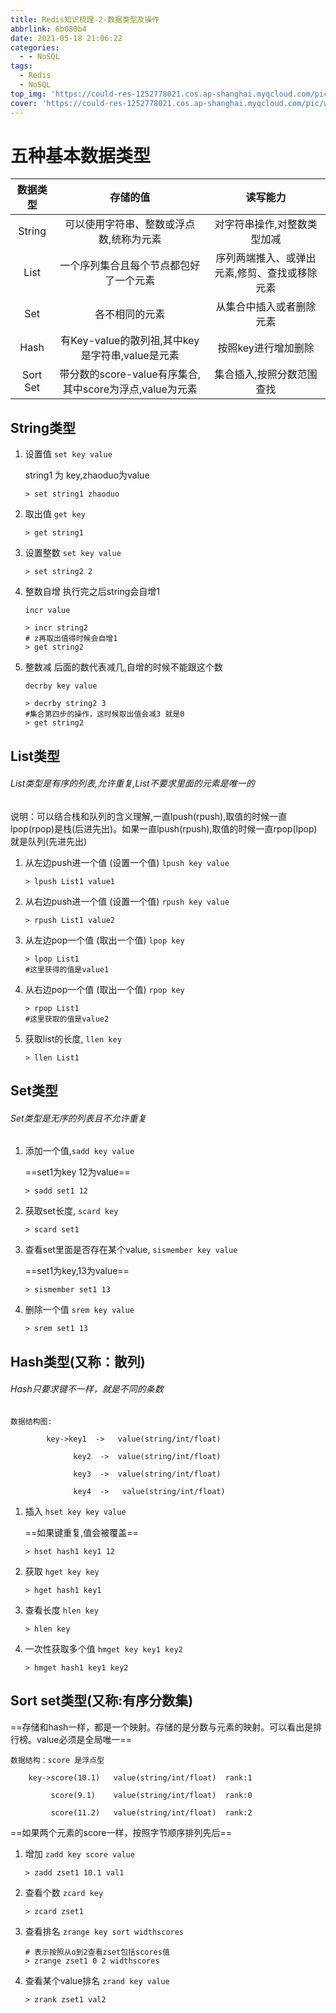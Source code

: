 ```yaml
---
title: Redis知识梳理-2-数据类型及操作
abbrlink: 6b080b4
date: 2021-05-18 21:06:22
categories:
  - - NoSQL
tags:
  - Redis
  - NoSQL
top_img: 'https://could-res-1252778021.cos.ap-shanghai.myqcloud.com/pic/wallpaper/1618218907854.jpg'
cover: 'https://could-res-1252778021.cos.ap-shanghai.myqcloud.com/pic/wallpaper/1618218907854.jpg'
---
```




# 五种基本数据类型

| 数据类型 |                        存储的值                         |                   读写能力                    |
| :------: | :-----------------------------------------------------: | :-------------------------------------------: |
|  String  |         可以使用字符串、整数或浮点数,统称为元素         |          对字符串操作,对整数类型加减          |
|   List   |         一个序列集合且每个节点都包好了一个元素          | 序列两端推入、或弹出元素,修剪、查找或移除元素 |
|   Set    |                     各不相同的元素                      |           从集合中插入或者删除元素            |
|   Hash   |     有Key-value的散列祖,其中key是字符串,value是元素     |              按照key进行增加删除              |
| Sort Set | 带分数的score-value有序集合,其中score为浮点,value为元素 |           集合插入,按照分数范围查找           |





## String类型

1. 设置值   `set key value`

    string1 为 key,zhaoduo为value

    ```
    > set string1 zhaoduo
    ```

2. 取出值     `get key`

    ```
    > get string1
    ```

3. 设置整数   `set key value`

    ```
    > set string2 2
    ```

4. 整数自增 执行完之后string会自增1

    `incr value`

    ```
    > incr string2
    # z再取出值得时候会自增1
    > get string2
    ```

5. 整数减 后面的数代表减几,自增的时候不能跟这个数

    `decrby key value`

    ```
    > decrby string2 3
    #集合第四步的操作，这时候取出值会减3 就是0
    > get string2
    ```





## List类型

###### List类型是有序的列表,允许重复,List不要求里面的元素是唯一的

说明：可以结合栈和队列的含义理解,一直lpush(rpush),取值的时候一直lpop(rpop)是栈(后进先出)。如果一直lpush(rpush),取值的时候一直rpop(lpop)就是队列(先进先出)

1. 从左边push进一个值     (设置一个值)    `lpush key value`

    ```
    > lpush List1 value1
    ```

2. 从右边push进一个值     (设置一个值)     `rpush key value`

    ```
    > rpush List1 value2
    ```

3. 从左边pop一个值      (取出一个值)  `lpop key`

    ```
    > lpop List1
    #这里获得的值是value1
    ```

4. 从右边pop一个值     (取出一个值)   `rpop key`

    ```
    > rpop List1
    #这里获取的值是value2
    ```

5. 获取list的长度, `llen key`

    ```
    > llen List1
    ```





## Set类型

###### Set类型是无序的列表且不允许重复

1. 添加一个值,`sadd key value`

    ==set1为key 12为value==

    ```
    > sadd set1 12
    ```

2. 获取set长度, `scard key`

    ```
    > scard set1
    ```

3. 查看set里面是否存在某个value, `sismember key value`

    ==set1为key,13为value==

    ```
    > sismember set1 13
    ```

4. 删除一个值 `srem key value`

    ```
    > srem set1 13
    ```





## Hash类型(又称：散列)

###### 	Hash只要求键不一样，就是不同的条数

	数据结构图:
	
			key->key1  ->   value(string/int/float)     
	
				  key2  ->  value(string/int/float)     
	
				  key3  ->  value(string/int/float)     
	
				  key4  ->   value(string/int/float)

1. 插入       `hset key key value`

    ==如果键重复,值会被覆盖==

    ```
    > hset hash1 key1 12
    ```

2. 获取      `hget key key`

    ```
    > hget hash1 key1
    ```

    

3. 查看长度    `hlen key`

    ```
    > hlen key
    ```

4. 一次性获取多个值     `hmget key key1 key2`

    ```
    > hmget hash1 key1 key2
    ```





## Sort set类型(又称:有序分数集)

==存储和hash一样，都是一个映射。存储的是分数与元素的映射。可以看出是排行榜。value必须是全局唯一==

	数据结构：score 是浮点型
	
		key->score(10.1)   value(string/int/float)  rank:1     
	
	         score(9.1)    value(string/int/float)  rank:0    
	
	         score(11.2)   value(string/int/float)  rank:2

==如果两个元素的score一样，按照字节顺序排列先后==

1. 增加    `zadd key score value`

    ```
    > zadd zset1 10.1 val1
    ```

2. 查看个数      `zcard key`

    ```
    > zcard zset1
    ```

3. 查看排名       `zrange key sort widthscores`

    ```
    # 表示按照从o到2查看zset包括scores值
    > zrange zset1 0 2 widthscores
    ```

4. 查看某个value排名   `zrand key value`

    ```
    > zrank zset1 val2
    ```









